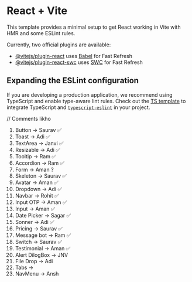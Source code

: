# React + Vite

This template provides a minimal setup to get React working in Vite with HMR and some ESLint rules.

Currently, two official plugins are available:

- [@vitejs/plugin-react](https://github.com/vitejs/vite-plugin-react/blob/main/packages/plugin-react/README.md) uses [Babel](https://babeljs.io/) for Fast Refresh
- [@vitejs/plugin-react-swc](https://github.com/vitejs/vite-plugin-react-swc) uses [SWC](https://swc.rs/) for Fast Refresh

## Expanding the ESLint configuration

If you are developing a production application, we recommend using TypeScript and enable type-aware lint rules. Check out the [TS template](https://github.com/vitejs/vite/tree/main/packages/create-vite/template-react-ts) to integrate TypeScript and [`typescript-eslint`](https://typescript-eslint.io) in your project.

// Comments likho

1.  Button -> Saurav ✅
2.  Toast -> Adi ✅
3.  TextArea -> Janvi ✅
4.  Resizable -> Adi ✅
5.  Tooltip -> Ram ✅           
6.  Accordion -> Ram ✅
7.  Form -> Aman ?
8.  Skeleton -> Saurav ✅
9.  Avatar -> Aman ✅
10. Dropdown -> Adi ✅
11. Navbar -> Rohit ✅
12. Input OTP -> Aman ✅
13. Input -> Aman ✅
14. Date Picker -> Sagar ✅
15. Sonner -> Adi ✅
16. Pricing -> Saurav ✅
17. Message bot -> Ram ✅
18. Switch -> Saurav ✅
19. Testimonial -> Aman ✅
20. Alert DilogBox -> JNV
21. File Drop -> Adi
22. Tabs ->
23. NavMenu -> Ansh
